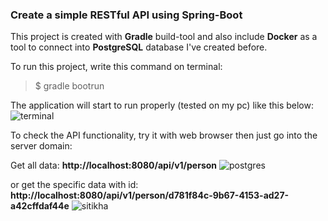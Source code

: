 ### Create a simple RESTful API using Spring-Boot

This project is created with **Gradle** build-tool and also include **Docker** as a tool to connect into **PostgreSQL** database I've created before.

To run this project, write this command on terminal:

> \$ gradle bootrun

The application will start to run properly (tested on my pc) like this below:
![terminal](https://user-images.githubusercontent.com/60772041/82899503-4f697700-9f85-11ea-982e-e6a7732d1fe4.png)

To check the API functionality, try it with web browser then just go into the server domain:

Get all data:
**http://localhost:8080/api/v1/person**
![postgres](https://user-images.githubusercontent.com/60772041/82900285-7c6a5980-9f86-11ea-9584-98447f80c3b6.png)

or get the specific data with id:
**http://localhost:8080/api/v1/person/d781f84c-9b67-4153-ad27-a42cffdaf44e**
![sitikha](https://user-images.githubusercontent.com/60772041/82900437-b9365080-9f86-11ea-8b41-3cac328c9c98.png)
